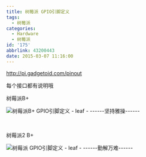 ```yaml
---
title: 树莓派 GPIO引脚定义
tags:
  - 树莓派
categories:
  - Hardware
  - 树莓派
id: '175'
abbrlink: 43200443
date: 2015-03-07 11:16:00
---
```


http://pi.gadgetoid.com/pinout

每个接口都有说明哦

树莓派B+

![树莓派B+ GPIO引脚定义 - leaf - ------坚持雅操------](http://img0.ph.126.net/5wA-N9e9ZmJRCc-zYWf9kw==/3118461266995395390.png "树莓派B+ GPIO引脚定义 - leaf - ------坚持雅操------")

 

树莓派2 B+

![树莓派 GPIO引脚定义 - leaf - ------勤解万难------](http://img2.ph.126.net/JnO60RLbCb4r-UhbuObgJA==/6619373360026755635.jpg "树莓派 GPIO引脚定义 - leaf - ------勤解万难------")
